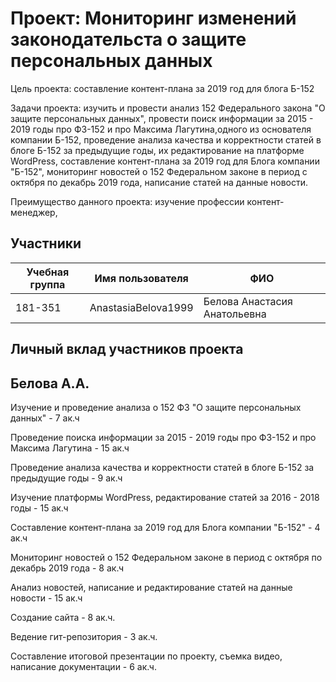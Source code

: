 # Проект: Мониторинг изменений законодательста о защите персональных данных
Цель проекта: составление контент-плана за 2019 год для блога Б-152

Задачи проекта: изучить и провести анализ 152 Федерального закона "О защите персональных данных", провести поиск информации за 2015 - 2019 годы про ФЗ-152 и про Максима Лагутина,одного из основателя компании Б-152, проведение анализа качества и корректности статей в блоге Б-152 за предыдущие годы, их редактирование на платформе WordPress, составление контент-плана за 2019 год для Блога компании "Б-152", мониторинг новостей о 152 Федеральном законе в период с октября по декабрь 2019 года, написание статей на данные новости.

Преимущество данного проекта: изучение профессии контент-менеджер,

## Участники 
|Учебная группа|Имя пользователя|ФИО|
|--------------|----------------|--------------------|
|181-351|AnastasiaBelova1999|Белова Анастасия Анатольевна|

## Личный вклад участников проекта

## Белова А.А.

Изучение и проведение анализа о 152 ФЗ "О защите персональных данных" - 7 ак.ч

Проведение поиска информации за 2015 - 2019 годы про ФЗ-152 и про Максима Лагутина - 15 ак.ч

Проведение анализа качества и корректности статей в блоге Б-152 за предыдущие годы - 9 ак.ч

Изучение платформы WordPress, редактирование статей за 2016 - 2018 годы - 15 ак.ч

Составление контент-плана за 2019 год для Блога компании "Б-152" - 4 ак.ч

Мониторинг новостей о 152 Федеральном законе в период с октября по декабрь 2019 года - 8 ак.ч

Анализ новостей, написание и редактирование статей на данные новости - 15 ак.ч

Создание сайта - 8 ак.ч.

Ведение гит-репозитория - 3 ак.ч.

Составление итоговой презентации по проекту, съемка видео, написание документации - 6 ак.ч.



